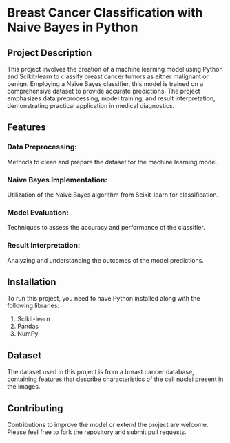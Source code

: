 # Breast Cancer Classification with Naive Bayes in Python

## Project Description
This project involves the creation of a machine learning model using Python and Scikit-learn to classify breast cancer tumors as either malignant or benign. Employing a Naive Bayes classifier, this model is trained on a comprehensive dataset to provide accurate predictions. The project emphasizes data preprocessing, model training, and result interpretation, demonstrating practical application in medical diagnostics.

## Features
### Data Preprocessing: 
Methods to clean and prepare the dataset for the machine learning model.
### Naive Bayes Implementation: 
Utilization of the Naive Bayes algorithm from Scikit-learn for classification.
### Model Evaluation: 
Techniques to assess the accuracy and performance of the classifier.
### Result Interpretation: 
Analyzing and understanding the outcomes of the model predictions.

## Installation
To run this project, you need to have Python installed along with the following libraries:
1. Scikit-learn
2. Pandas
3. NumPy

## Dataset
The dataset used in this project is from a breast cancer database, containing features that describe characteristics of the cell nuclei present in the images.

## Contributing
Contributions to improve the model or extend the project are welcome. Please feel free to fork the repository and submit pull requests.

